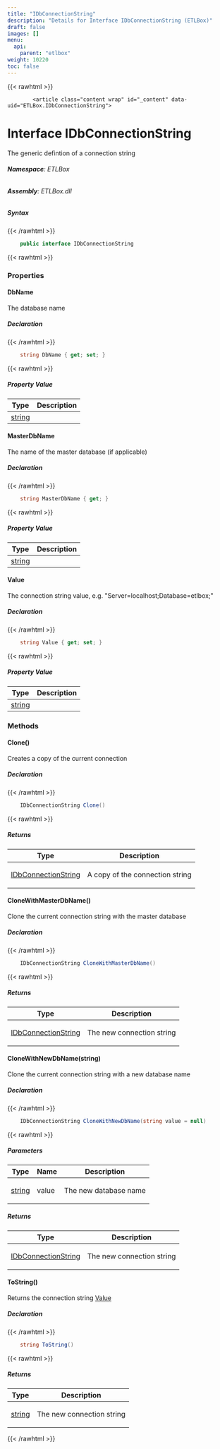 ```yaml
---
title: "IDbConnectionString"
description: "Details for Interface IDbConnectionString (ETLBox)"
draft: false
images: []
menu:
  api:
    parent: "etlbox"
weight: 10220
toc: false
---
```


{{< rawhtml >}}

            <article class="content wrap" id="_content" data-uid="ETLBox.IDbConnectionString">
  <h1 id="ETLBox_IDbConnectionString" data-uid="ETLBox.IDbConnectionString" class="text-break">Interface IDbConnectionString
</h1>
  <div class="markdown level0 summary"><p>The generic defintion of a connection string</p>
</div>
  <div class="markdown level0 conceptual"></div>
<h6><strong>Namespace</strong>: ETLBox</h6>
  <h6><strong>Assembly</strong>: ETLBox.dll</h6>
  <h5 id="ETLBox_IDbConnectionString_syntax">Syntax</h5>
{{< /rawhtml >}}

```C#
    public interface IDbConnectionString
```

{{< rawhtml >}}
  <h3 id="properties">Properties
</h3>
  <a id="ETLBox_IDbConnectionString_DbName_" data-uid="ETLBox.IDbConnectionString.DbName*"></a>
  <h4 id="ETLBox_IDbConnectionString_DbName" data-uid="ETLBox.IDbConnectionString.DbName">DbName</h4>
  <div class="markdown level1 summary"><p>The database name</p>
</div>
  <div class="markdown level1 conceptual"></div>
  <h5 class="declaration">Declaration</h5>
{{< /rawhtml >}}

```C#
    string DbName { get; set; }
```

{{< rawhtml >}}
  <h5 class="propertyValue">Property Value</h5>
  <table class="table table-bordered table-condensed">
    <thead>
      <tr>
        <th>Type</th>
        <th>Description</th>
      </tr>
    </thead>
    <tbody>
      <tr>
        <td><a class="xref" href="https://learn.microsoft.com/dotnet/api/system.string">string</a></td>
        <td></td>
      </tr>
    </tbody>
  </table>
  <a id="ETLBox_IDbConnectionString_MasterDbName_" data-uid="ETLBox.IDbConnectionString.MasterDbName*"></a>
  <h4 id="ETLBox_IDbConnectionString_MasterDbName" data-uid="ETLBox.IDbConnectionString.MasterDbName">MasterDbName</h4>
  <div class="markdown level1 summary"><p>The name of the master database (if applicable)</p>
</div>
  <div class="markdown level1 conceptual"></div>
  <h5 class="declaration">Declaration</h5>
{{< /rawhtml >}}

```C#
    string MasterDbName { get; }
```

{{< rawhtml >}}
  <h5 class="propertyValue">Property Value</h5>
  <table class="table table-bordered table-condensed">
    <thead>
      <tr>
        <th>Type</th>
        <th>Description</th>
      </tr>
    </thead>
    <tbody>
      <tr>
        <td><a class="xref" href="https://learn.microsoft.com/dotnet/api/system.string">string</a></td>
        <td></td>
      </tr>
    </tbody>
  </table>
  <a id="ETLBox_IDbConnectionString_Value_" data-uid="ETLBox.IDbConnectionString.Value*"></a>
  <h4 id="ETLBox_IDbConnectionString_Value" data-uid="ETLBox.IDbConnectionString.Value">Value</h4>
  <div class="markdown level1 summary"><p>The connection string value, e.g. &quot;Server=localhost;Database=etlbox;&quot;</p>
</div>
  <div class="markdown level1 conceptual"></div>
  <h5 class="declaration">Declaration</h5>
{{< /rawhtml >}}

```C#
    string Value { get; set; }
```

{{< rawhtml >}}
  <h5 class="propertyValue">Property Value</h5>
  <table class="table table-bordered table-condensed">
    <thead>
      <tr>
        <th>Type</th>
        <th>Description</th>
      </tr>
    </thead>
    <tbody>
      <tr>
        <td><a class="xref" href="https://learn.microsoft.com/dotnet/api/system.string">string</a></td>
        <td></td>
      </tr>
    </tbody>
  </table>
  <h3 id="methods">Methods
</h3>
  <a id="ETLBox_IDbConnectionString_Clone_" data-uid="ETLBox.IDbConnectionString.Clone*"></a>
  <h4 id="ETLBox_IDbConnectionString_Clone" data-uid="ETLBox.IDbConnectionString.Clone">Clone()</h4>
  <div class="markdown level1 summary"><p>Creates a copy of the current connection</p>
</div>
  <div class="markdown level1 conceptual"></div>
  <h5 class="declaration">Declaration</h5>
{{< /rawhtml >}}

```C#
    IDbConnectionString Clone()
```

{{< rawhtml >}}
  <h5 class="returns">Returns</h5>
  <table class="table table-bordered table-condensed">
    <thead>
      <tr>
        <th>Type</th>
        <th>Description</th>
      </tr>
    </thead>
    <tbody>
      <tr>
        <td><a class="xref" href="/api/etlbox/idbconnectionstring">IDbConnectionString</a></td>
        <td><p>A copy of the connection string</p>
</td>
      </tr>
    </tbody>
  </table>
  <a id="ETLBox_IDbConnectionString_CloneWithMasterDbName_" data-uid="ETLBox.IDbConnectionString.CloneWithMasterDbName*"></a>
  <h4 id="ETLBox_IDbConnectionString_CloneWithMasterDbName" data-uid="ETLBox.IDbConnectionString.CloneWithMasterDbName">CloneWithMasterDbName()</h4>
  <div class="markdown level1 summary"><p>Clone the current connection string with the master database</p>
</div>
  <div class="markdown level1 conceptual"></div>
  <h5 class="declaration">Declaration</h5>
{{< /rawhtml >}}

```C#
    IDbConnectionString CloneWithMasterDbName()
```

{{< rawhtml >}}
  <h5 class="returns">Returns</h5>
  <table class="table table-bordered table-condensed">
    <thead>
      <tr>
        <th>Type</th>
        <th>Description</th>
      </tr>
    </thead>
    <tbody>
      <tr>
        <td><a class="xref" href="/api/etlbox/idbconnectionstring">IDbConnectionString</a></td>
        <td><p>The new connection string</p>
</td>
      </tr>
    </tbody>
  </table>
  <a id="ETLBox_IDbConnectionString_CloneWithNewDbName_" data-uid="ETLBox.IDbConnectionString.CloneWithNewDbName*"></a>
  <h4 id="ETLBox_IDbConnectionString_CloneWithNewDbName_System_String_" data-uid="ETLBox.IDbConnectionString.CloneWithNewDbName(System.String)">CloneWithNewDbName(string)</h4>
  <div class="markdown level1 summary"><p>Clone the current connection string with a new database name</p>
</div>
  <div class="markdown level1 conceptual"></div>
  <h5 class="declaration">Declaration</h5>
{{< /rawhtml >}}

```C#
    IDbConnectionString CloneWithNewDbName(string value = null)
```

{{< rawhtml >}}
  <h5 class="parameters">Parameters</h5>
  <table class="table table-bordered table-condensed">
    <thead>
      <tr>
        <th>Type</th>
        <th>Name</th>
        <th>Description</th>
      </tr>
    </thead>
    <tbody>
      <tr>
        <td><a class="xref" href="https://learn.microsoft.com/dotnet/api/system.string">string</a></td>
        <td><span class="parametername">value</span></td>
        <td><p>The new database name</p>
</td>
      </tr>
    </tbody>
  </table>
  <h5 class="returns">Returns</h5>
  <table class="table table-bordered table-condensed">
    <thead>
      <tr>
        <th>Type</th>
        <th>Description</th>
      </tr>
    </thead>
    <tbody>
      <tr>
        <td><a class="xref" href="/api/etlbox/idbconnectionstring">IDbConnectionString</a></td>
        <td><p>The new connection string</p>
</td>
      </tr>
    </tbody>
  </table>
  <a id="ETLBox_IDbConnectionString_ToString_" data-uid="ETLBox.IDbConnectionString.ToString*"></a>
  <h4 id="ETLBox_IDbConnectionString_ToString" data-uid="ETLBox.IDbConnectionString.ToString">ToString()</h4>
  <div class="markdown level1 summary"><p>Returns the connection string <a class="xref" href="/api/etlbox/idbconnectionstring#ETLBox_IDbConnectionString_Value">Value</a></p>
</div>
  <div class="markdown level1 conceptual"></div>
  <h5 class="declaration">Declaration</h5>
{{< /rawhtml >}}

```C#
    string ToString()
```

{{< rawhtml >}}
  <h5 class="returns">Returns</h5>
  <table class="table table-bordered table-condensed">
    <thead>
      <tr>
        <th>Type</th>
        <th>Description</th>
      </tr>
    </thead>
    <tbody>
      <tr>
        <td><a class="xref" href="https://learn.microsoft.com/dotnet/api/system.string">string</a></td>
        <td><p>The new connection string</p>
</td>
      </tr>
    </tbody>
  </table>

{{< /rawhtml >}}
